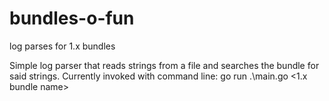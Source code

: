 # bundles-o-fun
log parses for 1.x bundles

Simple log parser that reads strings from a file and searches the bundle for said strings. Currently invoked with command line: go run .\main.go <1.x bundle name>
